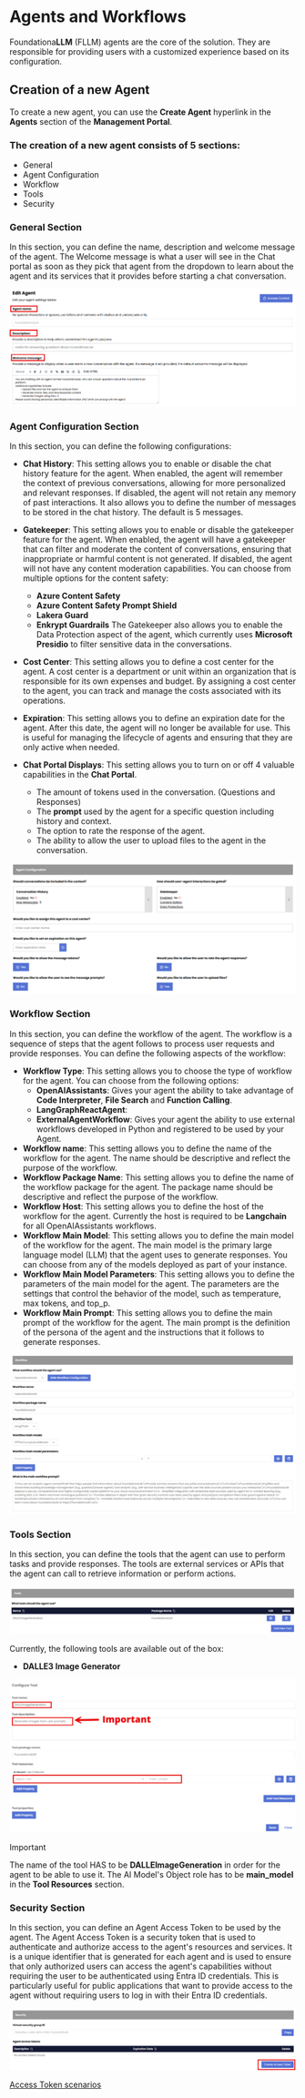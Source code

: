 # Agents and Workflows

Foundationa**LLM** (FLLM) agents are the core of the solution. They are responsible for providing users with a customized experience based on its configuration.

## Creation of a new Agent

To create a new agent, you can use the **Create Agent** hyperlink in the **Agents** section of the **Management Portal**. 

### The creation of a new agent consists of 5 sections:

- General
- Agent Configuration
- Workflow
- Tools
- Security

### General Section

In this section, you can define the name, description and welcome message of the agent.  The Welcome message is what a user will see in the Chat portal as soon as they pick that agent from the dropdown to learn about the agent and its services that it provides before starting a chat conversation.

![General Agent information](./media/agent_Workflow_1.png)

### Agent Configuration Section

In this section, you can define the following configurations:

- **Chat History**: This setting allows you to enable or disable the chat history feature for the agent. When enabled, the agent will remember the context of previous conversations, allowing for more personalized and relevant responses. If disabled, the agent will not retain any memory of past interactions. It also allows you to define the number of messages to be stored in the chat history. The default is 5 messages.

- **Gatekeeper**: This setting allows you to enable or disable the gatekeeper feature for the agent. When enabled, the agent will have a gatekeeper that can filter and moderate the content of conversations, ensuring that inappropriate or harmful content is not generated. If disabled, the agent will not have any content moderation capabilities. 
You can choose from multiple options for the content safety:
  - **Azure Content Safety**
  - **Azure Content Safety Prompt Shield**
  - **Lakera Guard**
  - **Enkrypt Guardrails**
The Gatekeeper also allows you to enable the Data Protection aspect of the agent, which currently uses **Microsoft Presidio** to filter sensitive data in the conversations.

- **Cost Center**: This setting allows you to define a cost center for the agent. A cost center is a department or unit within an organization that is responsible for its own expenses and budget. By assigning a cost center to the agent, you can track and manage the costs associated with its operations.

- **Expiration**: This setting allows you to define an expiration date for the agent. After this date, the agent will no longer be available for use. This is useful for managing the lifecycle of agents and ensuring that they are only active when needed.

- **Chat Portal Displays**: This setting allows you to turn on or off 4 valuable capabilities in the **Chat Portal**.
  - The amount of tokens used in the conversation. (Questions and Responses)
  - The **prompt** used by the agent for a specific question including history and context.
  - The option to rate the response of the agent.
  - The ability to allow the user to upload files to the agent in the conversation.

![Agent Configuration Section](./media/agent_Workflow_2.png)

### Workflow Section

In this section, you can define the workflow of the agent. The workflow is a sequence of steps that the agent follows to process user requests and provide responses. You can define the following aspects of the workflow:

- **Workflow Type**: This setting allows you to choose the type of workflow for the agent. You can choose from the following options:
  - **OpenAIAssistants**: Gives your agent the ability to take advantage of **Code Interpreter**, **File Search** and **Function Calling**.
  - **LangGraphReactAgent**: 
  - **ExternalAgentWorkflow**: Gives your agent the ability to use external workflows developed in Python and registered to be used by your Agent.
- **Workflow name**: This setting allows you to define the name of the workflow for the agent. The name should be descriptive and reflect the purpose of the workflow.
- **Workflow Package Name**: This setting allows you to define the name of the workflow package for the agent. The package name should be descriptive and reflect the purpose of the workflow.
- **Workflow Host**: This setting allows you to define the host of the workflow for the agent. Currently the host is required to be **Langchain** for all OpenAIAssistants workflows.
- **Workflow Main Model**: This setting allows you to define the main model of the workflow for the agent. The main model is the primary large language model (LLM) that the agent uses to generate responses. You can choose from any of the models deployed as part of your instance.
- **Workflow Main Model Parameters**: This setting allows you to define the parameters of the main model for the agent. The parameters are the settings that control the behavior of the model, such as temperature, max tokens, and top_p. 
- **Workflow Main Prompt**: This setting allows you to define the main prompt of the workflow for the agent. The main prompt is the definition of the persona of the agent and the instructions that it follows to generate responses.

![Agent Workflow configuration](./media/agent_Workflow_3.png)

### Tools Section

In this section, you can define the tools that the agent can use to perform tasks and provide responses. The tools are external services or APIs that the agent can call to retrieve information or perform actions. 

![Agent Tools configuration](./media/agent_Workflow_4.png)

Currently, the following tools are available out of the box:
- **DALLE3 Image Generator**

![DALLE3 Tool configuration](./media/agent_Workflow_5.png)

> [!Important]
> The name of the tool HAS to be **DALLEImageGeneration** in order for the agent to be able to use it. The AI Model's Object role has to be **main_model** in the **Tool Resources** section.

### Security Section

In this section, you can define an Agent Access Token to be used by the agent. The Agent Access Token is a security token that is used to authenticate and authorize access to the agent's resources and services. It is a unique identifier that is generated for each agent and is used to ensure that only authorized users can access the agent's capabilities without requiring the user to be authenticated using Entra ID credentials. 
This is particularly useful for public applications that want to provide access to the agent without requiring users to log in with their Entra ID credentials.

![Agent Access Token configuration](./media/agent_Workflow_6.png)

[Access Token scenarios](Agent_AccessToken.md)

